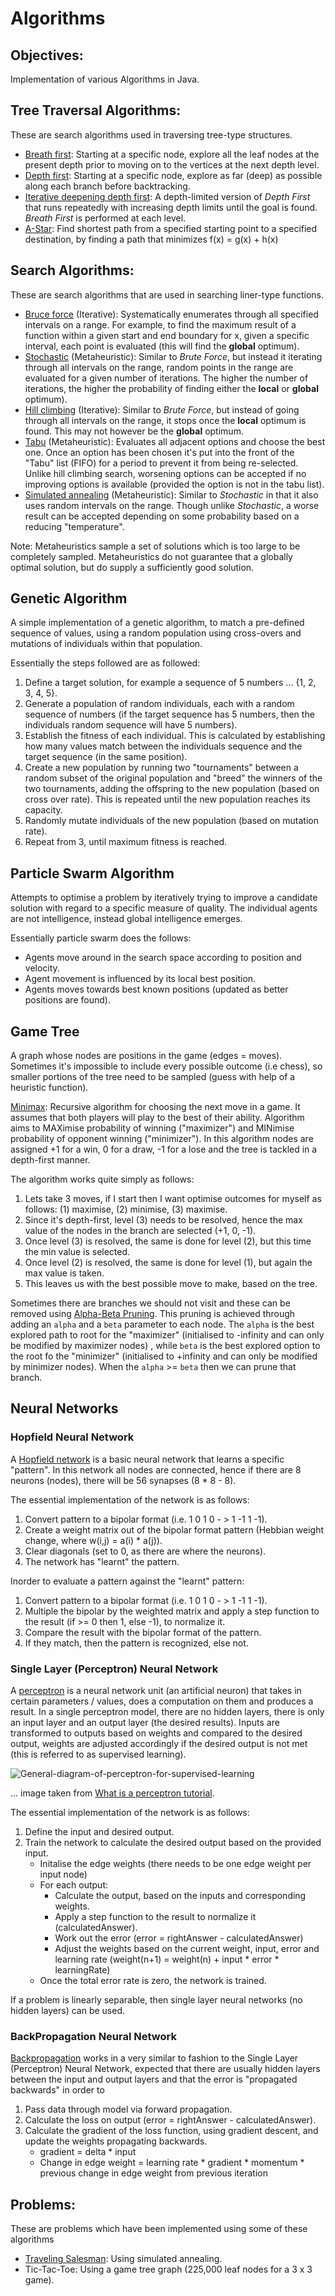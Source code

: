 # Algorithms

## Objectives: 

Implementation of various Algorithms in Java. 

## Tree Traversal Algorithms:

These are search algorithms used in traversing tree-type structures.

* [Breath first][1.1]: Starting at a specific node, explore all the leaf nodes at the present depth prior to moving on to the vertices at the next depth level.
* [Depth first][1.2]: Starting at a specific node, explore as far (deep) as possible along each branch before backtracking.
* [Iterative deepening depth first][1.3]: A depth-limited version of *Depth First* that runs repeatedly with increasing depth limits until the goal is found. *Breath First* is performed at each level. 
* [A-Star][1.4]: Find shortest path from a specified starting point to a specified destination, by finding a path that minimizes f(x) = g(x) + h(x)

[1.1]: https://en.wikipedia.org/wiki/Breadth-first_search
[1.2]: https://en.wikipedia.org/wiki/Depth-first_search
[1.3]: https://en.wikipedia.org/wiki/Iterative_deepening_depth-first_search
[1.4]: https://en.wikipedia.org/wiki/A*_search_algorithm

## Search Algorithms:

These are search algorithms that are used in searching liner-type functions. 

* [Bruce force][2.1] (Iterative): Systematically enumerates through all specified intervals on a range. For example, to find the maximum result of a function within a given start and end boundary for x, given a specific interval, each point is evaluated (this will find the **global** optimum).
* [Stochastic][2.2] (Metaheuristic): Similar to *Brute Force*, but instead it iterating through all intervals on the range, random points in the range are evaluated for a given number of iterations. The higher the number of iterations, the higher the probability of finding either the **local** or **global** optimum).
* [Hill climbing][2.3] (Iterative): Similar to *Brute Force*, but instead of going through all intervals on the range, it stops once the **local** optimum is found. This may not however be the **global** optimum.
* [Tabu][2.4] (Metaheuristic): Evaluates all adjacent options and choose the best one. Once an option has been chosen it's put into the front of the "Tabu" list (FIFO) for a period to prevent it from being re-selected. Unlike hill climbing search, worsening options can be accepted if no improving options is available (provided the option is not in the tabu list). 
* [Simulated annealing][2.5] (Metaheuristic): Similar to *Stochastic* in that it also uses random intervals on the range. Though unlike *Stochastic*, a worse result can be accepted depending on some probability based on a reducing "temperature".

Note: Metaheuristics sample a set of solutions which is too large to be completely sampled. Metaheuristics do not guarantee that a globally optimal solution, but do supply a sufficiently good solution. 

[2.1]: https://en.wikipedia.org/wiki/Brute-force_search
[2.2]: https://en.wikipedia.org/wiki/Stochastic_optimization
[2.3]: https://en.wikipedia.org/wiki/Hill_climbing
[2.4]: https://en.wikipedia.org/wiki/Tabu_search
[2.5]: https://en.wikipedia.org/wiki/Simulated_annealing

## Genetic Algorithm

A simple implementation of a genetic algorithm, to match a pre-defined sequence of values, using a random population using cross-overs and mutations of individuals within that population.

Essentially the steps followed are as followed:

1) Define a target solution, for example a sequence of 5 numbers ... {1, 2, 3, 4, 5}. 
2) Generate a population of random individuals, each with a random sequence of numbers (if the target sequence has 5 numbers, then the individuals random sequence will have 5 numbers). 
3) Establish the fitness of each individual. This is calculated by establishing how many values match between the individuals sequence and the target sequence (in the same position).
4) Create a new population by running two "tournaments" between a random subset of the original population and "breed" the winners of the two tournaments, adding the offspring to the new population (based on cross over rate). This is repeated until the new population reaches its capacity.
5) Randomly mutate individuals of the new population (based on mutation rate).
6) Repeat from 3, until maximum fitness is reached. 

## Particle Swarm Algorithm

Attempts to optimise a problem by iteratively trying to improve a candidate solution with regard to a specific measure of quality. The individual agents are not intelligence, instead global intelligence emerges. 

Essentially particle swarm does the follows:
* Agents move around in the search space according to position and velocity.
* Agent movement is influenced by its local best position.
* Agents moves towards best known positions (updated as better positions are found).

## Game Tree 

A graph whose nodes are positions in the game (edges = moves). Sometimes it's impossible to include every possible outcome (i.e chess), so smaller portions of the tree need to be sampled (guess with help of a heuristic function).

[Minimax][3.1]: Recursive algorithm for choosing the next move in a game. It assumes that both players will play to the best of their ability. Algorithm aims to MAXimise probability of winning ("maximizer") and MINimise probability of opponent winning ("minimizer"). In this algorithm nodes are assigned +1 for a win, 0 for a draw, -1 for a lose and the tree is tackled in a depth-first manner. 

The algorithm works quite simply as follows:
1) Lets take 3 moves, if I start then I want optimise outcomes for myself as follows: (1) maximise, (2) minimise, (3) maximise.
2) Since it's depth-first, level (3) needs to be resolved, hence the max value of the nodes in the branch are selected (+1, 0, -1).
3) Once level (3) is resolved, the same is done for level (2), but this time the min value is selected.
4) Once level (2) is resolved, the same is done for level (1), but again the max value is taken. 
5) This leaves us with the best possible move to make, based on the tree.

Sometimes there are branches we should not visit and these can be removed using [Alpha-Beta Pruning][3.2]. This pruning is achieved through adding an ``alpha`` and a ``beta`` parameter to each node. The ``alpha`` is the best explored path to root for the "maximizer" (initialised to -infinity and can only be modified by maximizer nodes) , while ``beta`` is the best explored option to the root fo the "minimizer" (initialised to +infinity and can only be modified by minimizer nodes). When the ``alpha`` >= ``beta`` then we can prune that branch. 

[3.1]: https://en.wikipedia.org/wiki/Minimax
[3.2]: https://en.wikipedia.org/wiki/Alpha%E2%80%93beta_pruning

## Neural Networks

### Hopfield Neural Network

A [Hopfield network][4.1] is a basic neural network that learns a specific "pattern". In this network all nodes are connected, hence if there are 8 neurons (nodes), there will be 56 synapses (8 * 8 - 8). 

The essential implementation of the network is as follows:

1) Convert pattern to a bipolar format (i.e. 1 0 1 0 - > 1 -1 1 -1).
2) Create a weight matrix out of the bipolar format pattern (Hebbian weight change, where w(i,j) = a(i) * a(j)).
3) Clear diagonals (set to 0, as there are where the neurons).
4) The network has "learnt" the pattern.

Inorder to evaluate a pattern against the "learnt" pattern:

1) Convert pattern to a bipolar format (i.e. 1 0 1 0 - > 1 -1 1 -1).
2) Multiple the bipolar by the weighted matrix and apply a step function to the result (if >= 0 then 1, else -1), to normalize it. 
3) Compare the result with the bipolar format of the pattern. 
4) If they match, then the pattern is recognized, else not. 

[4.1]: https://en.wikipedia.org/wiki/Hopfield_network

### Single Layer (Perceptron) Neural Network

A [perceptron][4.2] is a neural network unit (an artificial neuron) that takes in certain parameters / values, does a computation on them and produces a result. In a single perceptron model, there are no hidden layers, there is only an input layer and an output layer (the desired results). Inputs are transformed to outputs based on weights and compared to the desired output, weights are adjusted accordingly if the desired output is not met (this is referred to as supervised learning).

![General-diagram-of-perceptron-for-supervised-learning](./images/general-diagram-of-perceptron-for-supervised-learning.jpg)

... image taken from [What is a perceptron tutorial][4.3].

The essential implementation of the network is as follows:

1) Define the input and desired output. 
2) Train the network to calculate the desired output based on the provided input. 
    * Initalise the edge weights (there needs to be one edge weight per input node)
    * For each output:
        * Calculate the output, based on the inputs and corresponding weights.
        * Apply a step function to the result to normalize it (calculatedAnswer).
        * Work out the error (error = rightAnswer - calculatedAnswer)
        * Adjust the weights based on the current weight, input, error and learning rate (weight(n+1) = weight(n) + input * error * learningRate)
    * Once the total error rate is zero, the network is trained.   
 
If a problem is linearly separable, then single layer neural networks (no hidden layers) can be used.   
   
[4.2]: https://en.wikipedia.org/wiki/Perceptron
[4.3]: https://www.simplilearn.com/what-is-perceptron-tutorial

### BackPropagation Neural Network

[Backpropagation][4.4] works in a very similar to fashion to the Single Layer (Perceptron) Neural Network, expected that there are usually hidden layers between the input and output layers and that the error is "propagated backwards" in order to 

1) Pass data through model via forward propagation.
2) Calculate the loss on output (error = rightAnswer - calculatedAnswer).
3) Calculate the gradient of the loss function, using gradient descent, and update the weights propagating backwards. 
    * gradient = delta * input
    * Change in edge weight = learning rate * gradient * momentum * previous change in edge weight from previous iteration

[4.4]: https://en.wikipedia.org/wiki/Backpropagation

## Problems:

These are problems which have been implemented using some of these algorithms

* [Traveling Salesman][5.1]: Using simulated annealing.
* Tic-Tac-Toe: Using a game tree graph (225,000 leaf nodes for a 3 x 3 game).

[5.1]: https://en.wikipedia.org/wiki/Travelling_salesman_problem